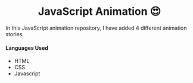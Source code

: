 <h1 align="center">JavaScript Animation 😍</h1>

<p>In this JavaScript animation repository, I have added 4 different animation stories.</p>

<h4>Languages Used</h4>
<ul>
    <li>HTML</li>
    <li>CSS</li>
    <li>Javascript</li>
</ul>

